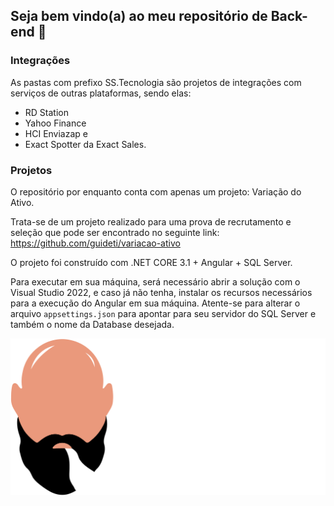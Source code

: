 ## Seja bem vindo(a) ao meu repositório de Back-end 👋

### Integrações

As pastas com prefixo SS.Tecnologia são projetos de integrações com serviços de outras plataformas, sendo elas:

 + RD Station
 + Yahoo Finance
 + HCI Enviazap e 
 + Exact Spotter da Exact Sales.

### Projetos

O repositório por enquanto conta com apenas um projeto: Variação do Ativo. 

Trata-se de um projeto realizado para uma prova de recrutamento e seleção que pode ser encontrado no seguinte link:
https://github.com/guideti/variacao-ativo 

O projeto foi construído com .NET CORE 3.1 + Angular + SQL Server.

Para executar em sua máquina, será necessário abrir a solução com o Visual Studio 2022, e caso já não tenha, instalar os recursos necessários para a execução do Angular em sua máquina. Atente-se para alterar o arquivo `appsettings.json` para apontar para seu servidor do SQL Server e também o nome da Database desejada.

![Logo: Pedro Palmuti Developer](/VariacaoDoAtivo_3.1/VariacaoDoAtivo/ClientApp/src/assets/images/Logo.png)
